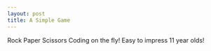 ```yaml
---
layout: post
title: A Simple Game
---
```


Rock Paper Scissors
Coding on the fly!
Easy to impress 11 year olds!
